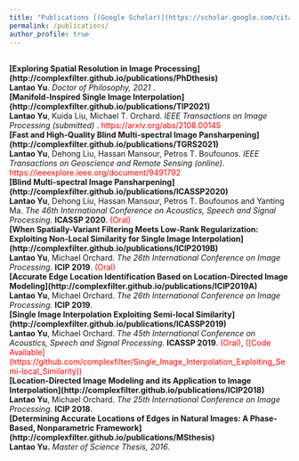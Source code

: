 ```yaml
---
title: "Publications [(Google Scholar)](https://scholar.google.com/citations?user=B1fy-hYAAAAJ&hl=en)"
permalink: /publications/
author_profile: true
---
```




<br>
<b>[Exploring Spatial Resolution in Image Processing](http://complexfilter.github.io/publications/PhDthesis)</b> <br> 
<b>Lantao Yu</b>.
<i>Doctor of Philosophy, 2021 </i>.


<br>
<b>[Manifold-Inspired Single Image Interpolation](http://complexfilter.github.io/publications/TIP2021)</b> <br> 
<b>Lantao Yu</b>, Kuida Liu, Michael T. Orchard.
<i>IEEE Transactions on Image Processing (submitted) </i>. <span style="color:red">https://arxiv.org/abs/2108.00145</span>


<br>
<b>[Fast and High-Quality Blind Multi-spectral Image Pansharpening](http://complexfilter.github.io/publications/TGRS2021)</b> <br> 
<b>Lantao Yu</b>, Dehong Liu, Hassan Mansour, Petros T. Boufounos.
<i>IEEE Transactions on Geoscience and Remote Sensing (online)</i>. <span style="color:red">https://ieeexplore.ieee.org/document/9491792</span>

<br>
<b>[Blind Multi-spectral Image Pansharpening](http://complexfilter.github.io/publications/ICASSP2020)</b> <br> 
<b>Lantao Yu</b>, Dehong Liu, Hassan Mansour, Petros T. Boufounos and Yanting Ma.
<i>The 46th International Conference on Acoustics, Speech and Signal Processing</i>. <b>ICASSP 2020</b>.  <span style="color:red">(Oral)</span>

<br>
<b>[When Spatially-Variant Filtering Meets Low-Rank Regularization: Exploiting Non-Local Similarity for Single Image Interpolation](http://complexfilter.github.io/publications/ICIP2019B)</b> <br> 
<b>Lantao Yu</b>, Michael Orchard.
<i>The 26th International Conference on Image Processing</i>. <b>ICIP 2019</b>.  <span style="color:red">(Oral)</span>

<br>
<b>[Accurate Edge Location Identification Based on Location-Directed Image Modeling](http://complexfilter.github.io/publications/ICIP2019A)</b> <br> 
<b>Lantao Yu</b>, Michael Orchard.
<i>The 26th International Conference on Image Processing</i>. <b>ICIP 2019</b>.

<br>
<b>[Single Image Interpolation Exploiting Semi-local Similarity](http://complexfilter.github.io/publications/ICASSP2019)</b> <br> 
<b>Lantao Yu</b>, Michael Orchard.
<i>The 45th International Conference on Acoustics, Speech and Signal Processing</i>. <b>ICASSP 2019</b>.  <span style="color:red">(Oral)</span>,   <span style="color:red">([Code Available](https://github.com/complexfilter/Single_Image_Interpolation_Exploiting_Semi-local_Similarity))</span>  

<br>
<b>[Location-Directed Image Modeling and its Application to Image Interpolation](http://complexfilter.github.io/publications/ICIP2018)</b> <br> 
<b>Lantao Yu</b>, Michael Orchard.
<i>The 25th International Conference on Image Processing</i>. <b>ICIP 2018</b>.

<br>
<b>[Determining Accurate Locations of Edges in Natural Images: A Phase-Based, Nonparametric Framework](http://complexfilter.github.io/publications/MSthesis)</b> <br> 
<b>Lantao Yu.</b>
<i>Master of Science Thesis, 2016</i>.
